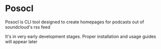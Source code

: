 # Posocl

Posocl is CLI tool designed to create homepages for podcasts out of soundcloud's rss feed

It's in very early development stages. Proper installation and usage guides will appear later

